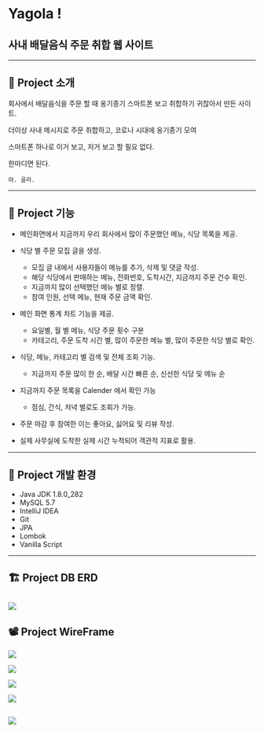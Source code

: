 # Yagola !

## 사내 배달음식 주문 취합 웹 사이트

---
## 📢 Project 소개

회사에서 배달음식을 주문 할 때 옹기종기 스마트폰 보고 취합하기 귀찮아서 만든 사이트.

더이상 사내 메시지로 주문 취합하고, 코로나 시대에 옹기종기 모여

스마트폰 하나로 이거 보고, 저거 보고 할 필요 없다.

한마디면 된다.

`야. 골라.`

---

## 🔑 Project 기능

- 메인화면에서 지금까지 우리 회사에서 많이 주문했던 메뉴, 식당 목록을 제공.
- 식당 별 주문 모집 글을 생성.
  - 모집 글 내에서 사용자들이 메뉴를 추가, 삭제 및 댓글 작성. 
  - 해당 식당에서 판매하는 메뉴, 전화번호, 도착시간, 지금까지 주문 건수 확인. 
  - 지금까지 많이 선택했던 메뉴 별로 정렬.
  - 참여 인원, 선택 메뉴, 현재 주문 금액 확인.

- 메인 화면 통계 차트 기능을 제공.
  - 요일별, 월 별 메뉴, 식당 주문 횟수 구분 
  - 카테고리, 주문 도착 시간 별, 많이 주문한 메뉴 별, 많이 주문한 식당 별로 확인.

- 식당, 메뉴, 카테고리 별 검색 및 전체 조회 기능. 
  - 지금까지 주문 많이 한 순, 배달 시간 빠른 순, 신선한 식당 및 메뉴 순

- 지금까지 주문 목록을 Calender 에서 확인 가능
  - 점심, 간식, 저녁 별로도 조회가 가능.

- 주문 마감 후 참여한 이는 좋아요, 싫어요 및 리뷰 작성.

- 실제 사무실에 도착한 실제 시간  누적되어 객관적 지표로 활용.



---

## 🔧 Project 개발 환경

- Java JDK 1.8.0_282
- MySQL 5.7
- IntelliJ IDEA
- Git
- JPA
- Lombok
- Vanilla Script

---

## 🏗 Project DB ERD

![](https://images.velog.io/images/gillog/post/ea425850-e071-4eaf-8060-d547ad7345e7/image.png)
---


## 📽 Project WireFrame

![](https://images.velog.io/images/gillog/post/5103bdc9-89b2-4452-bf16-2dff2f40f5a7/image.png)


![](https://images.velog.io/images/gillog/post/495b070a-4f00-4118-9050-c342caec5908/image.png)

![](https://images.velog.io/images/gillog/post/96412936-fb51-41b0-8138-322b11d671ef/image.png)


![](https://images.velog.io/images/gillog/post/e9138268-0277-48f5-b104-8170c770117b/image.png)


![](https://images.velog.io/images/gillog/post/92731bd2-68fb-4f61-94a7-23ca848c5420/image.png)
---